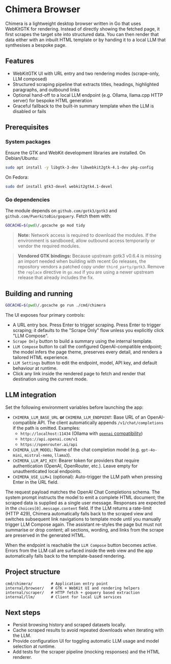 # Chimera Browser

Chimera is a lightweight desktop browser written in Go that uses WebKitGTK for rendering. Instead of directly showing the fetched page, it first scrapes the target site into structured data. You can then render that data either with an inbuilt HTML template or by handing it to a local LLM that synthesises a bespoke page.

## Features

- WebKitGTK UI with URL entry and two rendering modes (scrape-only, LLM composed)
- Structured scraping pipeline that extracts titles, headings, highlighted paragraphs, and outbound links
- Optional hand-off to a local LLM endpoint (e.g. Ollama, llama.cpp HTTP server) for bespoke HTML generation
- Graceful fallback to the built-in summary template when the LLM is disabled or fails

## Prerequisites

### System packages

Ensure the GTK and WebKit development libraries are installed. On Debian/Ubuntu:

```bash
sudo apt install -y libgtk-3-dev libwebkit2gtk-4.1-dev pkg-config
```

On Fedora:

```bash
sudo dnf install gtk3-devel webkit2gtk4.1-devel
```

### Go dependencies

The module depends on `github.com/gotk3/gotk3` and `github.com/PuerkitoBio/goquery`. Fetch them with:

```bash
GOCACHE=$(pwd)/.gocache go mod tidy
```

> **Note:** Network access is required to download the modules. If the environment is sandboxed, allow outbound access temporarily or vendor the required modules.

> **Vendored GTK bindings:** Because upstream gotk3 v0.6.4 is missing an import needed when building with recent Go releases, the repository vendors a patched copy under `third_party/gotk3`. Remove the `replace` directive in `go.mod` if you are using a newer upstream release that already includes the fix.

## Building and running

```bash
GOCACHE=$(pwd)/.gocache go run ./cmd/chimera
```

The UI exposes four primary controls:

- A URL entry box. Press Enter to trigger scraping. Press Enter to trigger scraping; it defaults to the "Scrape Only" flow unless you explicitly click "LLM Compose".
- `Scrape Only` button to build a summary using the internal template.
- `LLM Compose` button to call the configured OpenAI-compatible endpoint; the model infers the page theme, preserves every detail, and renders a tailored HTML experience.
- `LLM Settings` button to edit the endpoint, model, API key, and default behaviour at runtime.
- Click any link inside the rendered page to fetch and render that destination using the current mode.

## LLM integration

Set the following environment variables before launching the app:

- `CHIMERA_LLM_BASE_URL` **or** `CHIMERA_LLM_ENDPOINT`: Base URL of an OpenAI-compatible API. The client automatically appends `/v1/chat/completions` if the path is omitted. Examples:
  - `http://localhost:11434` (Ollama with [`openai` compatibility](https://github.com/ollama/ollama/blob/main/docs/openai-compatibility.md))
  - `https://api.openai.com/v1`
  - `https://openrouter.ai/api`
- `CHIMERA_LLM_MODEL`: Name of the chat completion model (e.g. `gpt-4o-mini`, `mistral-nemo`, `llama3`).
- `CHIMERA_LLM_API_KEY`: Bearer token for providers that require authentication (OpenAI, OpenRouter, etc.). Leave empty for unauthenticated local endpoints.
- `CHIMERA_USE_LLM=1` (optional): Auto-trigger the LLM path when pressing Enter in the URL field.

The request payload matches the OpenAI Chat Completions schema. The system prompt instructs the model to emit a complete HTML document; the scraped data is supplied as a single user message. Responses are expected in the `choices[0].message.content` field.
If the LLM returns a rate-limit (HTTP 429), Chimera automatically falls back to the scraped view and switches subsequent link navigations to template mode until you manually trigger LLM Compose again.
The assistant re-styles the page but must not summarise or drop content; all sections, wording, and links from the scrape are preserved in the generated HTML.

When the endpoint is reachable the `LLM Compose` button becomes active. Errors from the LLM call are surfaced inside the web view and the app automatically falls back to the template-based rendering.

## Project structure

```
cmd/chimera/        # Application entry point
internal/browser/   # GTK + WebKit UI and rendering helpers
internal/scraper/   # HTTP fetch + goquery based extraction
internal/llm/       # Client for local LLM services
```

## Next steps

- Persist browsing history and scraped datasets locally.
- Cache scraped results to avoid repeated downloads when iterating with the LLM.
- Provide configuration UI for toggling automatic LLM usage and model selection at runtime.
- Add tests for the scraper pipeline (mocking responses) and the HTML renderer.
